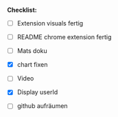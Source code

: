 **Checklist:**

- [ ] Extension visuals fertig
- [ ] README chrome extension fertig
- [ ] Mats doku
- [x] chart fixen
- [ ] Video
- [x] Display userId
- [ ] github aufräumen
      
